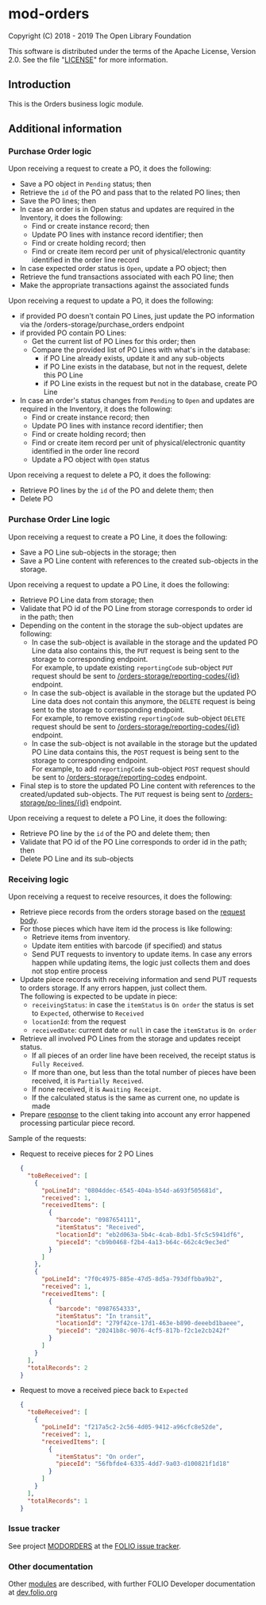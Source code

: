 # mod-orders

Copyright (C) 2018 - 2019 The Open Library Foundation

This software is distributed under the terms of the Apache License,
Version 2.0. See the file "[LICENSE](LICENSE)" for more information.

## Introduction

This is the Orders business logic module.

## Additional information

### Purchase Order logic 
Upon receiving a request to create a PO, it does the following:
* Save a PO object in `Pending` status; then 
* Retrieve the `id` of the PO and pass that to the related PO lines; then
* Save the PO lines; then
* In case an order is in Open status and updates are required in the Inventory, it does the following:
  * Find or create instance record; then
  * Update PO lines with instance record identifier; then 
  * Find or create holding record; then
  * Find or create item record per unit of physical/electronic quantity identified in the order line record
* In case expected order status is `Open`, update a PO object; then 
* Retrieve the fund transactions associated with each PO line; then
* Make the appropriate transactions against the associated funds

Upon receiving a request to update a PO, it does the following:
* if provided PO doesn't contain PO Lines, just update the PO information via the /orders-storage/purchase_orders endpoint
* if provided PO contain PO Lines:
  * Get the current list of PO Lines for this order; then
  * Compare the provided list of PO Lines with what's in the database:
    * if PO Line already exists, update it and any sub-objects
    * if PO Line exists in the database, but not in the request, delete this PO Line
    * if PO Line exists in the request but not in the database, create PO Line
* In case an order's status changes from `Pending` to `Open` and updates are required in the Inventory, it does the following:
  * Find or create instance record; then
  * Update PO lines with instance record identifier; then 
  * Find or create holding record; then
  * Find or create item record per unit of physical/electronic quantity identified in the order line record
  * Update a PO object with `Open` status 

Upon receiving a request to delete a PO, it does the following:
* Retrieve PO lines by the `id` of the PO and delete them; then
* Delete PO

### Purchase Order Line logic
Upon receiving a request to create a PO Line, it does the following:
* Save a PO Line sub-objects in the storage; then 
* Save a PO Line content with references to the created sub-objects in the storage.

Upon receiving a request to update a PO Line, it does the following:
* Retrieve PO Line data from storage; then
* Validate that PO id of the PO Line from storage corresponds to order id in the path; then
* Depending on the content in the storage the sub-object updates are following:
  * In case the sub-object is available in the storage and the updated PO Line data also contains this, the `PUT` request is being sent to the storage to corresponding endpoint.  
    For example, to update existing `reportingCode` sub-object `PUT` request should be sent to [/orders-storage/reporting-codes/{id}](https://s3.amazonaws.com/foliodocs/api/mod-orders-storage/reporting-code.html#orders_storage_reporting_codes__id__put) endpoint.
  * In case the sub-object is available in the storage but the updated PO Line data does not contain this anymore, the `DELETE` request is being sent to the storage to corresponding endpoint.  
    For example, to remove existing `reportingCode` sub-object `DELETE` request should be sent to [/orders-storage/reporting-codes/{id}](https://s3.amazonaws.com/foliodocs/api/mod-orders-storage/reporting-code.html#orders_storage_reporting_codes__id__delete) endpoint.
  * In case the sub-object is not available in the storage but the updated PO Line data contains this, the `POST` request is being sent to the storage to corresponding endpoint.  
    For example, to add `reportingCode` sub-object `POST` request should be sent to [/orders-storage/reporting-codes](https://s3.amazonaws.com/foliodocs/api/mod-orders-storage/reporting-code.html#orders_storage_reporting-codess_post) endpoint.
* Final step is to store the updated PO Line content with references to the created/updated sub-objects. The `PUT` request is being sent to [/orders-storage/po-lines/{id}](https://s3.amazonaws.com/foliodocs/api/mod-orders-storage/po-line.html#orders_storage_po_lines__id__put) endpoint.

Upon receiving a request to delete a PO Line, it does the following:
* Retrieve PO line by the `id` of the PO and delete them; then
* Validate that PO id of the PO Line corresponds to order id in the path; then
* Delete PO Line and its sub-objects

### Receiving logic 
Upon receiving a request to receive resources, it does the following:
* Retrieve piece records from the orders storage based on the [request body](https://github.com/folio-org/acq-models/blob/master/mod-orders/schemas/receivingCollection.json).
* For those pieces which have item id the process is like following:
  * Retrieve items from inventory.
  * Update item entities with barcode (if specified) and status
  * Send PUT requests to inventory to update items. In case any errors happen while updating items, the logic just collects them and does not stop entire process
* Update piece records with receiving information and send PUT requests to orders storage. If any errors happen, just collect them.  
  The following is expected to be update in piece:
  * `receivingStatus`: in case the `itemStatus` is `On order` the status is set to `Expected`, otherwise to `Received`
  * `locationId`: from the request
  * `receivedDate`: current date or `null` in case the `itemStatus` is `On order` 
* Retrieve all involved PO Lines from the storage and updates receipt status.
  * If all pieces of an order line have been received, the receipt status is `Fully Received`. 
  * If more than one, but less than the total number of pieces have been received, it is `Partially Received`.
  * If none received, it is `Awaiting Receipt`.
  * If the calculated status is the same as current one, no update is made
* Prepare [response](https://github.com/folio-org/acq-models/blob/master/mod-orders/schemas/receivingResults.json) to the client taking into account any error happened processing particular piece record.

Sample of the requests:
  * Request to receive pieces for 2 PO Lines
    ```json
    {
      "toBeReceived": [
        {
          "poLineId": "0804ddec-6545-404a-b54d-a693f505681d",
          "received": 1,
          "receivedItems": [
            {
              "barcode": "0987654111",
              "itemStatus": "Received",
              "locationId": "eb2d063a-5b4c-4cab-8db1-5fc5c5941df6",
              "pieceId": "cb9b0468-f2b4-4a13-b64c-662c4c9ec3ed"
            }
          ]
        },
        {
          "poLineId": "7f0c4975-885e-47d5-8d5a-793dffbba9b2",
          "received": 1,
          "receivedItems": [
            {
              "barcode": "0987654333",
              "itemStatus": "In transit",
              "locationId": "279f42ce-17d1-463e-b890-deeebd1baeee",
              "pieceId": "20241b8c-9076-4cf5-817b-f2c1e2cb242f"
            }
          ]
        }
      ],
      "totalRecords": 2
    }
    ```
  * Request to move a received piece back to `Expected`
    ```json
    {
      "toBeReceived": [
        {
          "poLineId": "f217a5c2-2c56-4d05-9412-a96cfc8e52de",
          "received": 1,
          "receivedItems": [
            {
              "itemStatus": "On order",
              "pieceId": "56fbfde4-6335-4dd7-9a03-d100821f1d18"
            }
          ]
        }
      ],
      "totalRecords": 1
    }
    ```

### Issue tracker

See project [MODORDERS](https://issues.folio.org/browse/MODORDERS)
at the [FOLIO issue tracker](https://dev.folio.org/guidelines/issue-tracker).

### Other documentation

Other [modules](https://dev.folio.org/source-code/#server-side) are described,
with further FOLIO Developer documentation at
[dev.folio.org](https://dev.folio.org/)
